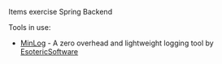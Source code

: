 Items exercise Spring Backend

Tools in use:

  - [MinLog](https://github.com/EsotericSoftware/minlog) - A zero overhead and lightweight logging tool by [EsotericSoftware](https://github.com/EsotericSoftware)


